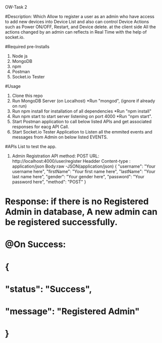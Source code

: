 OW-Task 2

#Description:
Which Allow to register a user as an admin who have access to add new devices into Device List and also can control Device Actions such as Power ON/OFF, Restart, and Device delete. at the client side All the actions changed by an admin can reflects in Real Time with the help of socket.io.

#Required pre-Installs 
1. Node js
2. MongoDB
3. npm
4. Postman
5. Socket.io Tester

#Usage
1. Clone this repo 
2. Run MongoDB Server (on Localhost)  *Run "mongod", (ignore if already on run)
3. Run npm install for installation of all dependencies *Run "npm install" 
4. Run npm start to start server listening on port 4000 *Run "npm start".
5. Start Postman application to call below listed APIs and get associated responses for eacg API Call.
6. Start Socket.io Tester Application to Listen all the emmited events and messages from Admin on below listed EVENTS. 

#APIs List to test the app.
1. Admin Registration API
method: POST
URL: http://localhost:4000/user/register
Headder Content-type : application/json
Body:raw -JSON(application/json)
{
"username": "Your username here",
"firstName": "Your first name here",
"lastName": "Your last name here",
"gender": "Your gender here",
"password": "Your password here",
"method": "POST"
} 
# Response: if there is no Registered Admin in database, A new admin can be registered successfully.  
#      @On Success:
#      {
#     "status": "Success",
#     "message": "Registered Admin"
#      }



